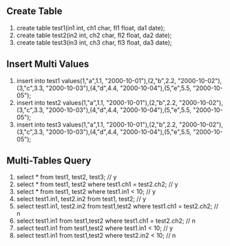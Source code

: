 ## Create Table
1. create table test1(in1 int, ch1 char, fl1 float, da1 date); 
2. create table test2(in2 int, ch2 char, fl2 float, da2 date); 
3. create table test3(in3 int, ch3 char, fl3 float, da3 date); 

## Insert Multi Values
1. insert into test1 values(1,"a",1.1, "2000-10-01"),(2,"b",2.2, "2000-10-02"),(3,"c",3.3, "2000-10-03"),(4,"d",4.4, "2000-10-04"),(5,"e",5.5, "2000-10-05");
2. insert into test2 values(1,"a",1.1, "2000-10-01"),(2,"b",2.2, "2000-10-02"),(3,"c",3.3, "2000-10-03"),(4,"d",4.4, "2000-10-04"),(5,"e",5.5, "2000-10-05");
3. insert into test3 values(1,"a",1.1, "2000-10-01"),(2,"b",2.2, "2000-10-02"),(3,"c",3.3, "2000-10-03"),(4,"d",4.4, "2000-10-04"),(5,"e",5.5, "2000-10-05");

## Multi-Tables Query
1. select * from test1, test2, test3;                               // y
2. select * from test1, test2 where test1.ch1 = test2.ch2;          // y
3. select * from test1, test2 where test1.in1 < 10;                 // y
4. select test1.in1, test2.in2 from test1, test2;                   // y
5. select test1.in1, test2.in2 from test1,test2 where test1.ch1 = test2.ch2;   // n
6. select test1.in1 from test1,test2 where test1.ch1 = test2.ch2;   // n
7. select test1.in1 from test1,test2 where test1.in1 < 10;          // y
8. select test1.in1 from test1,test2 where test2.in2 < 10;          // n    
